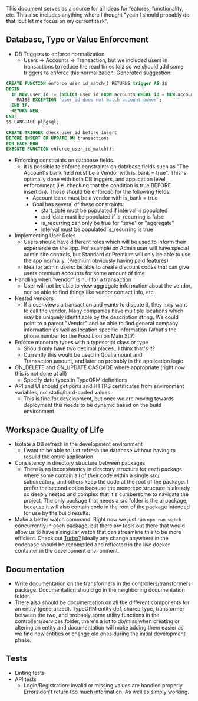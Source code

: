 This document serves as a source for all ideas for features, functionality, etc. This also includes anything where I thought "yeah I should probably do that, but let me focus on my current task".

## Database, Type or Value Enforcement
* DB Triggers to enforce normalization
	* Users -> Accounts -> Transaction, but we included users in transactions to reduce the read times lolz so we should add some triggers to enforce this normalization. Generated suggestion:
```sql
CREATE FUNCTION enforce_user_id_match() RETURNS trigger AS $$
BEGIN
  IF NEW.user_id != (SELECT user_id FROM accounts WHERE id = NEW.account_id) THEN
    RAISE EXCEPTION 'user_id does not match account owner';
  END IF;
  RETURN NEW;
END;
$$ LANGUAGE plpgsql;

CREATE TRIGGER check_user_id_before_insert
BEFORE INSERT OR UPDATE ON transactions
FOR EACH ROW
EXECUTE FUNCTION enforce_user_id_match();
```
* Enforcing constraints on database fields. 
	* It is possible to enforce constraints on database fields such as "The Account's bank field must be a Vendor with is_bank = true". This is optimally done with both DB triggers, and application level enforcement (i.e. checking that the condition is true BEFORE insertion). These should be enforced for the following fields:
		* Account bank must be a vendor with is_bank = true
		* Goal has several of these constraints:
			* start_date must be populated if interval is populated
			* end_date must be populated if is_recurring is false
			* is_recurring can only be true for "save" or "aggregate"
			* interval must be populated is_recurring is true
* Implementing User Roles
	* Users should have different roles which will be used to inform their experience on the app. For example an Admin user will have special admin site controls, but Standard or Premium will only be able to use the app normally. (Premium obviously having paid features)
	* Idea for admin users: be able to create discount codes that can give users premium accounts for some amount of time
* Handling when "vendor" is null for a transaction
	* User will not be able to view aggregate information about the vendor, nor be able to find things like vendor contact info, etc.
* Nested vendors
	* If a user views a transaction and wants to dispute it, they may want to call the vendor. Many companies have multiple locations which may be uniquely identifiable by the description string. We could point to a parent "Vendor" and be able to find general company information as well as location specific information (What's the phone number for the Food Lion on Main St.?)
* Enforce monetary types with a typescript class or type
	* Should only have two decimal places.. I think that's it?
	* Currently this would be used in Goal.amount and Transaction.amount, and later on probably in the application logic
* ON_DELETE and ON_UPDATE CASCADE where appropriate (right now this is not done at all)
	* Specify date types in TypeORM definitions
* API and UI should get ports and HTTPS certificates from environment variables, not static/hard-coded values.
	* This is fine for development, but once we are moving towards deployment this needs to be dynamic based on the build environment

## Workspace Quality of Life
* Isolate a DB refresh in the development environment
	* I want to be able to just refresh the database without having to rebuild the entire application
* Consistency in directory structure between packages
	* There is an inconsistency in directory structure for each package where some contain all of their code within a single src/ subdirectory, and others keep the code at the root of the package. I prefer the second option because the monorepo structure is already so deeply nested and complex that it's cumbersome to navigate the project. The only package that needs a src folder is the ui package, because it will also contain code in the root of the package intended for use by the build results.
* Make a better watch command. Right now we just run `npm run watch` concurrently in each package, but there are tools out there that would allow us to have a singular watch that can streamline this to be more efficient. Check out [Turbo?](https://turborepo.com/) Ideally any change anywhere in the codebase should be recompiled and reflected in the live docker container in the development environment.

## Documentation
* Write documentation on the transformers in the controllers/transformers package. Documentation should go in the neighboring documentation folder. 
* There also should be documentation on all the different components for an entity (generalized). TypeORM entity def, shared type, transformer between the two, and probably some utility functions in the controllers/services folder, there's a lot to do/miss when creating or altering an entity and documentation will make adding them easier as we find new entities or change old ones during the initial development phase. 

## Tests
* Linting tests
* API tests
	* Login/Registration: invalid or missing values are handled properly. Errors don't return too much information. As well as simply working.